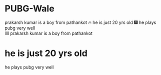 # PUBG-Wale  

prakarsh kumar is a boy from pathankot  🔥
he is just 20 yrs old  🎆
he plays pubg very well  
llll
prakarsh kumar is a boy from pathankot  
<h1>he is just 20 yrs old</h1>  
he plays pubg very well  

